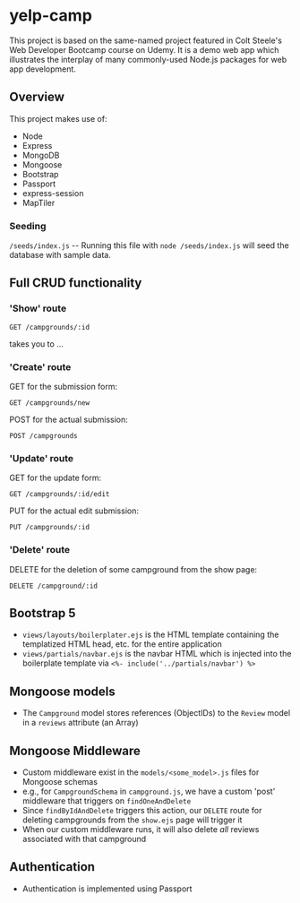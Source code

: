 # yelp-camp
This project is based on the same-named project featured in Colt Steele's Web Developer Bootcamp course on Udemy. It is a demo web app which illustrates the interplay of many commonly-used Node.js packages for web app development.

## Overview
This project makes use of:
- Node
- Express
- MongoDB
- Mongoose
- Bootstrap
- Passport
- express-session
- MapTiler

### Seeding 
`/seeds/index.js` -- Running this file with `node /seeds/index.js` will seed the database with sample data.

## Full CRUD functionality

### 'Show' route
```
GET /campgrounds/:id
```
takes you to ...


### 'Create' route
GET for the submission form:
```
GET /campgrounds/new
```
POST for the actual submission:
```
POST /campgrounds
```

### 'Update' route
GET for the update form:
```
GET /campgrounds/:id/edit
```
PUT for the actual edit submission:
```
PUT /campgrounds/:id
```

### 'Delete' route
DELETE for the deletion of some campground from the show page:
```
DELETE /campground/:id
```

## Bootstrap 5
- `views/layouts/boilerplater.ejs` is the HTML template containing the templatized HTML head, etc. for the entire application
- `views/partials/navbar.ejs` is the navbar HTML which is injected into the boilerplate template via `<%- include('../partials/navbar') %>`

## Mongoose models
- The `Campground` model stores references (ObjectIDs) to the `Review` model in a `reviews` attribute (an Array)

## Mongoose Middleware
- Custom middleware exist in the `models/<some_model>.js` files for Mongoose schemas
- e.g., for `CampgroundSchema` in `campground.js`, we have a custom 'post' middleware that triggers on `findOneAndDelete`
- Since `findByIdAndDelete` triggers this action, our `DELETE` route for deleting campgrounds from the `show.ejs` page will trigger it
- When our custom middleware runs, it will also delete _all_ reviews associated with that campground

## Authentication
- Authentication is implemented using Passport